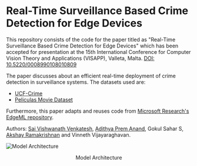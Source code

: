 # Real-Time Surveillance Based Crime Detection for Edge Devices
This repository consists of the code for the paper titled as "Real-Time Surveillance Based Crime Detection for Edge Devices" which has been accepted for presentation at the 15th International Conference for Computer Vision Theory and Applications (VISAPP), Valleta, Malta. [DOI: 10.5220/0008990108010809](https://www.scitepress.org/Papers/2020/89901/89901.pdf)

The paper discusses about an efficient real-time deployment of crime detection in surveillance systems. The datasets used are:
* [UCF-Crime](https://www.crcv.ucf.edu/projects/real-world/)
* [Peliculas Movie Dataset](https://journals.plos.org/plosone/article?id=10.1371/journal.pone.0120448)

Furthermore, this paper adapts and reuses code from [Microsoft Research's EdgeML repository](https://github.com/microsoft/EdgeML). 

Authors: [Sai Vishwanath Venkatesh](https://github.com/saivishy), [Adithya Prem Anand](https://github.com/adithyaprem), Gokul Sahar S, [Akshay Ramakrishnan](https://github.com/akshayrama) and Vinneth Vijayaraghavan.

![Model Architecture](images/model_arch.jpeg)
<p align="center"> Model Architecture </p>

